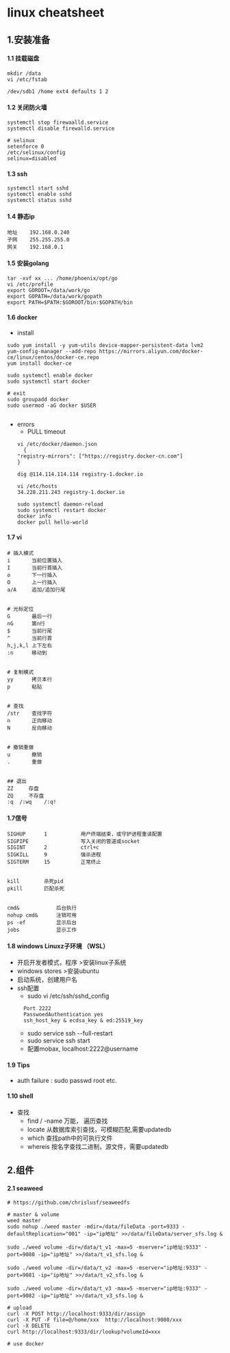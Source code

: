 # linux cheatsheet

## 1.安装准备

#### 1.1 挂载磁盘

```
mkdir /data 
vi /etc/fstab

/dev/sdb1 /home ext4 defaults 1 2
```

#### 1.2 关闭防火墙

```
systemctl stop firewaalld.service
systemctl disable firewalld.service

# selinux 
setenforce 0
/etc/selinux/config
selinux=disabled

```

#### 1.3 ssh

```
systemctl start sshd
systemctl enable sshd
systemctl status sshd

```

#### 1.4 静态ip

```
地址    192.168.0.240
子网    255.255.255.0
网关    192.168.0.1
```

#### 1.5 安装golang

```
tar -xvf xx ... /home/phoenix/opt/go
vi /etc/profile
export GOROOT=/data/work/go
export GOPATH=/data/work/gopath
export PATH=$PATH:$GOROOT/bin:$GOPATH/bin

```

#### 1.6 docker

- install

```
sudo yum install -y yum-utils device-mapper-persistent-data lvm2 
yum-config-manager --add-repo https://mirrors.aliyun.com/docker-ce/linux/centos/docker-ce.repo 
yum install docker-ce

sudo systemctl enable docker
sudo systemctl start docker

# exit
sudo groupadd docker
sudo usermod -aG docker $USER


```

- errors
  - PULL timeout
  ```
  vi /etc/docker/daemon.json
    {
  "registry-mirrors": ["https://registry.docker-cn.com"]
  } 

  dig @114.114.114.114 registry-1.docker.io
  
  vi /etc/hosts
  34.228.211.243 registry-1.docker.io

  sudo systemctl daemon-reload
  sudo systemctl restart docker
  docker info
  docker pull hello-world

  ``` 


#### 1.7 vi 

```
# 插入模式
i       当前位置插入
I       当前行首插入
o       下一行插入
O       上一行插入
a/A     追加/追加行尾


# 光标定位
G       最后一行
nG      第n行
$       当前行尾
^       当前行首
h,j,k,l 上下左右
:n      移动到


# 复制模式
yy      拷贝本行
p       粘贴


# 查找
/str    查找字符
n       正向移动
N       反向移动


# 撤销重做
u       撤销
.       重做


## 退出
ZZ     存盘
ZQ     不存盘
:q  /:wq    /:q!

```

#### 1.7信号

```
SIGHUP      1           用户终端结束，或守护进程重读配置
SIGPIPE                 写入关闭的管道或socket
SIGINT      2           ctrl+c
SIGKILL     9           强杀进程
SIGTERM     15          正常终止


kill        杀死pid
pkill       匹配杀死


cmd&            后台执行
nohup cmd&      注销可用
ps -ef          显示后台
jobs            显示工作
```

#### 1.8 windows Linuxz子环境 （WSL）
- 开启开发者模式，程序 >安装linux子系统
- windows stores >安装ubuntu
- 启动系统，创建用户名
- ssh配置
  - sudo vi /etc/ssh/sshd_config
  ```
    Port 2222
    PasswoedAuthentication yes
    ssh_host_key & ecdsa_key & ed:25519_key
  ```
  - sudo service ssh --full-restart
  - sudo service ssh start
  - 配置mobax, localhost:2222@username
 
#### 1.9 Tips
 - auth failure : sudo passwd root etc.

#### 1.10 shell

- 查找
  - find / -name 万能， 遍历查找
  - locate 从数据库索引查找，可模糊匹配,需要updatedb
  - which 查找path中的可执行文件
  - whereis 按名字查找二进制，源文件，需要updatedb

## 2.组件

#### 2.1 seaweed

```
# https://github.com/chrislusf/seaweedfs

# master & volume
weed master
sudo nohup ./weed master -mdir=/data/fileData -port=9333 -defaultReplication="001" -ip="ip地址" >>/data/fileData/server_sfs.log &

sudo ./weed volume -dir=/data/t_v1 -max=5 -mserver="ip地址:9333" -port=9080 -ip="ip地址" >>/data/t_v1_sfs.log &

sudo ./weed volume -dir=/data/t_v2 -max=5 -mserver="ip地址:9333" -port=9081 -ip="ip地址" >>/data/t_v2_sfs.log &

sudo ./weed volume -dir=/data/t_v3 -max=5 -mserver="ip地址:9333" -port=9082 -ip="ip地址" >>/data/t_v3_sfs.log &

# upload 
curl -X POST http://localhost:9333/dir/assign
curl -X PUT -F file=@/home/xxx  http://localhost:9080/xxx
curl -X DELETE
curl http://localhost:9333/dir/lookup?volumeId=xxx

# use docker 
```







